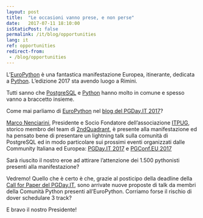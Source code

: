 ```yaml
---
layout: post
title:  "Le occasioni vanno prese, e non perse"
date:   2017-07-11 18:10:00
isStaticPost: false
permalink: /it/blog/opportunities
lang: it
ref: opportunities
redirect-from:
 - /blog/opportunities
---
```


L’[EuroPython](https://ep2017.europython.eu/en/) è una fantastica manifestazione Europea, itinerante, dedicata a [Python](https://www.python.org/).
L’edizione 2017 sta avendo luogo a Rimini.

Tutti sanno che [PostgreSQL](https://www.postgresql.org/) e [Python](https://www.python.org/) hanno molto in comune e spesso vanno a braccetto insieme.

Come mai parliamo di [EuroPython](https://ep2017.europython.eu/en/) nel [blog del PGDay.IT 2017](http://2017.pgday.it/it/blog/)?

[Marco Nenciarini](https://www.linkedin.com/in/mnencia/), Presidente e Socio Fondatore dell’associazione [ITPUG](http://www.itpug.org/index.it.html), storico membro del team di [2ndQuadrant](https://www.2ndquadrant.com), è presente alla manifestazione ed ha pensato bene di presentare un lightning talk sulla comunità di PostgreSQL ed in modo particolare sui prossimi eventi organizzati dalle Community Italiana ed Europea: [PGDay.IT 2017](http://2017.pgday.it/it/) e [PGConf.EU 2017](https://2017.pgconf.eu/)

Sarà riuscito il nostro eroe ad attirare l’attenzione dei 1.500 pythonisti presenti alla manifestazione?

Vedremo! Quello che è certo è che, grazie al posticipo della deadline della [Call for Paper del PGDay.IT](http://2017.pgday.it/it/blog/cfp_postponed), sono arrivate nuove proposte di talk da membri della Comunità Python presenti all’EuroPython. Corriamo forse il rischio di dover schedulare 3 track?

E bravo il nostro Presidente!
